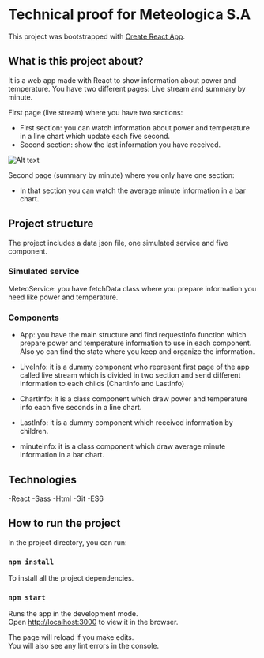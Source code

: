 # Technical proof for Meteologica S.A

This project was bootstrapped with [Create React App](https://github.com/facebook/create-react-app).

## What is this project about?

It is a web app made with React to show information about power and temperature.
You have two different pages: Live stream and summary by minute.

First page (live stream) where you have two sections:
- First section:  you can watch information about power and temperature in a line chart which update each five second.
- Second section: show the last information you have received.

![Alt text](./assets/live-stream-mobile/img.png?raw=true "Live stream mobile")

Second page (summary by minute) where you only have one section:
- In that section you can watch the average minute information in a bar chart.


## Project structure

The project includes a data json file, one simulated service and five component.

### Simulated service

MeteoService: you have fetchData class where you prepare information you need like power and temperature. 

### Components

- App: you have the main structure and find requestInfo function which prepare power and temperature information to use in each component. Also yo can find the state where you keep and organize the information.

- LiveInfo: it is a dummy component who represent first page of the app called live stream which is divided in two section and send different information to each childs (ChartInfo and LastInfo)
- ChartInfo: it is a class component which draw power and temperature info each five seconds in a line chart.
- LastInfo: it is a dummy component which received information by children.
- minuteInfo: it is a class component which draw average minute information in a bar chart.


## Technologies

-React
-Sass
-Html
-Git
-ES6

## How to run the project

In the project directory, you can run:

### `npm install`

To install all the project dependencies.

### `npm start`

Runs the app in the development mode.<br>
Open [http://localhost:3000](http://localhost:3000) to view it in the browser.

The page will reload if you make edits.<br>
You will also see any lint errors in the console.

